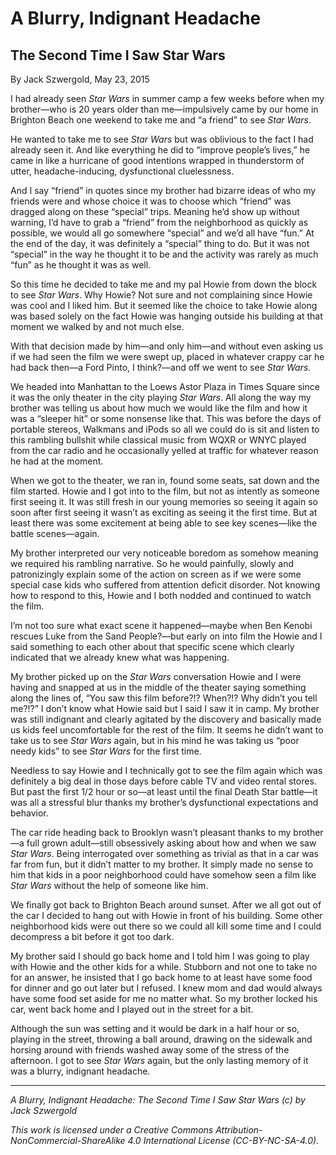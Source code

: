 # A Blurry, Indignant Headache
## The Second Time I Saw Star Wars

By Jack Szwergold, May 23, 2015

I had already seen *Star Wars* in summer camp a few weeks before when my brother—who is 20 years older than me—impulsively came by our home in Brighton Beach one weekend to take me and “a friend” to see *Star Wars*.

He wanted to take me to see *Star Wars* but was oblivious to the fact I had already seen it. And like everything he did to “improve people’s lives,” he came in like a hurricane of good intentions wrapped in thunderstorm of utter, headache-inducing, dysfunctional cluelessness.

And I say “friend” in quotes since my brother had bizarre ideas of who my friends were and whose choice it was to choose which “friend” was dragged along on these “special” trips. Meaning he’d show up without warning, I’d have to grab a “friend” from the neighborhood as quickly as possible, we would all go somewhere “special” and we’d all have “fun.” At the end of the day, it was definitely a “special” thing to do. But it was not “special” in the way he thought it to be and the activity was rarely as much “fun” as he thought it was as well.

So this time he decided to take me and my pal Howie from down the block to see *Star Wars*. Why Howie? Not sure and not complaining since Howie was cool and I liked him. But it seemed like the choice to take Howie along was based solely on the fact Howie was hanging outside his building at that moment we walked by and not much else.

With that decision made by him—and only him—and without even asking us if we had seen the film we were swept up, placed in whatever crappy car he had back then—a Ford Pinto, I think?—and off we went to see *Star Wars*.

We headed into Manhattan to the Loews Astor Plaza in Times Square since it was the only theater in the city playing *Star Wars*. All along the way my brother was telling us about how much we would like the film and how it was a “sleeper hit” or some nonsense like that. This was before the days of portable stereos, Walkmans and iPods so all we could do is sit and listen to this rambling bullshit while classical music from WQXR or WNYC played from the car radio and he occasionally yelled at traffic for whatever reason he had at the moment.

When we got to the theater, we ran in, found some seats, sat down and the film started. Howie and I got into to the film, but not as intently as someone first seeing it. It was still fresh in our young memories so seeing it again so soon after first seeing it wasn’t as exciting as seeing it the first time. But at least there was some excitement at being able to see key scenes—like the battle scenes—again.

My brother interpreted our very noticeable boredom as somehow meaning we required his rambling narrative. So he would painfully, slowly and patronizingly explain some of the action on screen as if we were some special case kids who suffered from attention deficit disorder. Not knowing how to respond to this, Howie and I both nodded and continued to watch the film.

I’m not too sure what exact scene it happened—maybe when Ben Kenobi rescues Luke from the Sand People?—but early on into film the Howie and I said something to each other about that specific scene which clearly indicated that we already knew what was happening.

My brother picked up on the *Star Wars* conversation Howie and I were having and snapped at us in the middle of the theater saying something along the lines of, “You saw this film before?!? When?!? Why didn’t you tell me?!?” I don’t know what Howie said but I said I saw it in camp. My brother was still indignant and clearly agitated by the discovery and basically made us kids feel uncomfortable for the rest of the film. It seems he didn’t want to take us to see *Star Wars* again, but in his mind he was taking us “poor needy kids” to see *Star Wars* for the first time.

Needless to say Howie and I technically got to see the film again which was definitely a big deal in those days before cable TV and video rental stores. But past the first 1/2 hour or so—at least until the final Death Star battle—it was all a stressful blur thanks my brother’s dysfunctional expectations and behavior.

The car ride heading back to Brooklyn wasn’t pleasant thanks to my brother—a full grown adult—still obsessively asking about how and when we saw *Star Wars*. Being interrogated over something as trivial as that in a car was far from fun, but it didn’t matter to my brother. It simply made no sense to him that kids in a poor neighborhood could have somehow seen a film like *Star Wars* without the help of someone like him.

We finally got back to Brighton Beach around sunset. After we all got out of the car I decided to hang out with Howie in front of his building. Some other neighborhood kids were out there so we could all kill some time and I could decompress a bit before it got too dark.

My brother said I should go back home and I told him I was going to play with Howie and the other kids for a while. Stubborn and not one to take no for an answer, he insisted that I go back home to at least have some food for dinner and go out later but I refused. I knew mom and dad would always have some food set aside for me no matter what. So my brother locked his car, went back home and I played out in the street for a bit.

Although the sun was setting and it would be dark in a half hour or so, playing in the street, throwing a ball around, drawing on the sidewalk and horsing around with friends washed away some of the stress of the afternoon. I got to see *Star Wars* again, but the only lasting memory of it was a blurry, indignant headache.

***

*A Blurry, Indignant Headache: The Second Time I Saw Star Wars (c) by Jack Szwergold*

*This work is licensed under a Creative Commons Attribution-NonCommercial-ShareAlike 4.0 International License (CC-BY-NC-SA-4.0).*